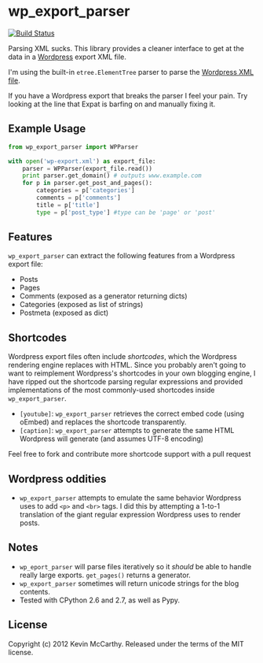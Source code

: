 # wp_export_parser

[![Build Status](https://secure.travis-ci.org/RealGeeks/wp_export_parser.png?branch=master)](http://travis-ci.org/RealGeeks/wp_export_parser)

Parsing XML sucks.  This library provides a cleaner interface to get at the data in a [Wordpress](http://wordpress.org) export XML file.  

I'm using the built-in `etree.ElementTree` parser to parse the [Wordpress XML file](http://en.blog.wordpress.com/2006/06/12/xml-import-export/).

If you have a Wordpress export that breaks the parser I feel your pain.  Try looking at the line that Expat is barfing on and manually fixing it.

## Example Usage

```python
from wp_export_parser import WPParser

with open('wp-export.xml') as export_file:
    parser = WPParser(export_file.read())
    print parser.get_domain() # outputs www.example.com
    for p in parser.get_post_and_pages():
        categories = p['categories']
        comments = p['comments']
        title = p['title']
        type = p['post_type'] #type can be 'page' or 'post'
```

## Features

`wp_export_parser` can extract the following features from a Wordpress export file:

 * Posts
 * Pages
 * Comments (exposed as a generator returning dicts)
 * Categories (exposed as list of strings)
 * Postmeta (exposed as dict)

## Shortcodes
Wordpress export files often include *shortcodes*, which the Wordpress rendering engine replaces with HTML.  Since you probably aren't going to want to reimplement Wordpress's shortcodes in your own blogging engine, I have ripped out the shortcode parsing regular expressions and provided implementations of the most commonly-used shortcodes inside `wp_export_parser`.

 * `[youtube]`: `wp_export_parser` retrieves the correct embed code (using oEmbed) and replaces the shortcode transparently.
 * `[caption]`: `wp_export_parser` attempts to generate the same HTML Wordpress will generate (and assumes UTF-8 encoding)

Feel free to fork and contribute more shortcode support with a pull request

## Wordpress oddities
 * `wp_export_parser` attempts to emulate the same behavior Wordpress uses to add `<p>` and `<br>` tags.  I did this by attempting a 1-to-1 translation of the giant regular expression Wordpress uses to render posts.

## Notes
 * `wp_eport_parser` will parse files iteratively so it *should* be able to handle really large exports.  `get_pages()` returns a generator.
 * `wp_export_parser` sometimes will return unicode strings for the blog contents.
 * Tested with CPython 2.6 and 2.7, as well as Pypy.

## License

Copyright (c) 2012 Kevin McCarthy. Released under the terms of the MIT license.
